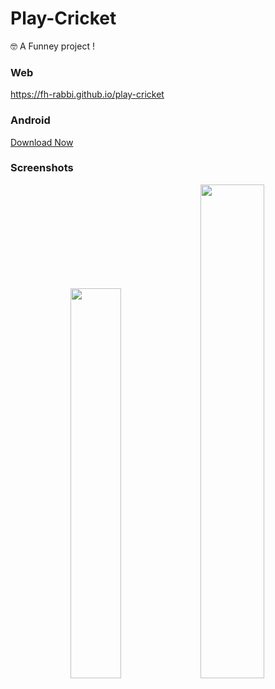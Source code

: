 # Play-Cricket
🤓 A Funney project ! 

### Web
https://fh-rabbi.github.io/play-cricket

### Android
[Download Now](https://github.com/fh-rabbi/play-cricket/releases/download/v1.0/Play.Cricket.signed.apk)

### Screenshots
<div align="center">

<img width="40%" src="https://user-images.githubusercontent.com/71178740/226582112-1f1cac24-7744-4b7d-b9c9-2546f627dbdd.png"/>
<img width="45%" src="https://user-images.githubusercontent.com/71178740/226582491-537666bd-0918-4bcd-993c-9441f587788e.png" />

</div>

